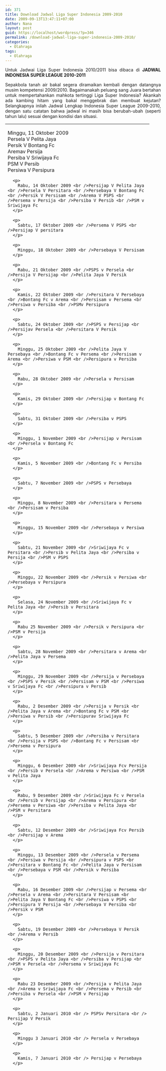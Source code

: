 ```yaml
---
id: 371
title: Download Jadwal Liga Super Indonesia 2009-2010
date: 2009-09-13T13:47:11+07:00
author: Nana
layout: post
guid: https://localhost/wordpress/?p=346
permalink: /download-jadwal-liga-super-indonesia-2009-2010/
categories:
  - Olahraga
tags:
  - Olahraga
---
```

<p align="justify">
  Untuk Jadwai Liga Super Indonesia 2010/2011 bisa dibaca di <strong>JADWAL INDONESIA SUPER LEAGUE 2010-2011</strong>
</p>

<p align="justify">
  Sepakbola tanah air bakal segera diramaikan kembali dengan datangnya musim kompetensi 2009/2010. Bagaimanakah peluang sang Juara bertahan untuk mempertahankan mahkota tertinggi Liga Super Indonesia? Akankah ada kambing hitam yang bakal menggebrak dan membuat kejutan? Selangkapnya inilah Jadwal Lengkap Indonesia Super League 2009-2010, dengan satu catatan bahwa jadwal ini masih bisa berubah-ubah (seperti tahun lalu) sesuai dengan kondisi dan situasi.
</p>

<!--more-->

<table style="width: 467px; height: 3042px;" border="0">
  <tr align="left" valign="top">
    <td>
      <p>
        Minggu, 11 Oktober 2009 <br />Persela V Pelita Jaya <br />Persik V Bontang Fc <br />Aremav Persija <br />Persiba V Sriwijaya Fc <br />PSM V Persib <br />Persiwa V Persipura
      </p>
      
      <p>
        Rabu, 14 Oktober 2009 <br />Persijap V Pelita Jaya <br />Persela V Persitara <br />Persebaya V Bontang Fc <br />Persik V Persisam <br />Arema V PSPS <br />Persema v Persija <br />Persiba V Persib <br />PSM v Sriwijaya Fc
      </p>
      
      <p>
        Sabtu, 17 Oktober 2009 <br />Persema V PSPS <br />Persijap V persitara
      </p>
      
      <p>
        Minggu, 18 Oktober 2009 <br />Persebaya V Persisam
      </p>
      
      <p>
        Rabu, 21 Oktober 2009 <br />PSPS v Persela <br />Persija V Persijap <br />Pelita Jaya V Persik
      </p>
      
      <p>
        Kamis, 22 Oktober 2009 <br />Persitara V Persebaya <br />Bontang Fc v Arema <br />Persisam v Persema <br />Persiwa v Persiba <br />PSMv Persipura
      </p>
      
      <p>
        Sabtu, 24 Oktober 2009 <br />PSPS v Persijap <br />Persijav Persela <br />Persitara V Persik
      </p>
      
      <p>
        Minggu, 25 Oktober 2009 <br />Pelita Jaya V Persebaya <br />Bontang Fc v Persema <br />Persisam v Arema <br />Persiwa v PSM <br />Persipura v Persiba
      </p>
      
      <p>
        Rabu, 28 Oktober 2009 <br />Persela v Persisam
      </p>
      
      <p>
        Kamis, 29 Oktober 2009 <br />Persijap v Bontang Fc
      </p>
      
      <p>
        Sabtu, 31 Oktober 2009 <br />Persiba v PSPS
      </p>
      
      <p>
        Minggu, 1 November 2009 <br />Persijap v Persisam <br />Persela v Bontang Fc
      </p>
      
      <p>
        Kamis, 5 November 2009 <br />Bontang Fc v Persiba
      </p>
      
      <p>
        Sabtu, 7 November 2009 <br />PSPS v Persebaya
      </p>
      
      <p>
        Minggu, 8 November 2009 <br />Persitara v Persema <br />Persisam v Persiba
      </p>
      
      <p>
        Minggu, 15 November 2009 <br />Persebaya v Persiwa
      </p>
      
      <p>
        Sabtu, 21 November 2009 <br />Sriwijaya Fc v Persitara <br />Persib v Pelita Jaya <br />Persiba v Persija <br />PSM v PSPS
      </p>
      
      <p>
        Minggu, 22 November 2009 <br />Persik v Persiwa <br />Persebaya v Persipura
      </p>
      
      <p>
        Selasa, 24 November 2009 <br />Sriwijaya Fc v Pelita Jaya <br />Persib v Persitara
      </p>
      
      <p>
        Rabu 25 November 2009 <br />Persik v Persipura <br />PSM v Persija
      </p>
      
      <p>
        Sabtu, 28 November 2009 <br />Persitara v Arema <br />Pelita Jaya v Persema
      </p>
      
      <p>
        Minggu, 29 November 2009 <br />Persija v Persebaya <br />PSPS v Persik <br />Persisam v PSM <br />Persiwa v Sriwijaya Fc <br />Persipura v Persib
      </p>
      
      <p>
        Rabu, 2 Desember 2009 <br />Persija v Persik <br />Pelita Jaya v Arema <br />Bontang Fc v PSM <br />Persiwa v Persib <br />Persipurav Sriwijaya Fc
      </p>
      
      <p>
        Sabtu, 5 Desember 2009 <br />Persiba v Persitara <br />Persija v PSPS <br />Bontang Fc v Persisam <br />Persema v Persipura
      </p>
      
      <p>
        Minggu, 6 Desember 2009 <br />Sriwijaya Fcv Persija <br />Persib v Persela <br />Arema v Persiwa <br />PSM v Pelita Jaya
      </p>
      
      <p>
        Rabu, 9 Desember 2009 <br />Sriwijaya Fc v Persela <br />Persib v Persijap <br />Arema v Persipura <br />Persema v Persiwa <br />Persiba v Pelita Jaya <br />PSM v Persitara
      </p>
      
      <p>
        Sabtu, 12 Desember 2009 <br />Sriwijaya Fcv Persib <br />Persijap v Arema
      </p>
      
      <p>
        Minggu, 13 Desember 2009 <br />Persela v Persema <br />Persiwa v Persija <br />Persipura v PSPS <br />Persitara v Bontang Fc <br />Pelita Jaya v Persisam <br />Persebaya v PSM <br />Persik v Persiba
      </p>
      
      <p>
        Rabu, 16 Desember 2009 <br />Persijap v Persema <br />Persela v Arema <br />Persitara V Persisam <br />Pelita Jaya V Bontang Fc <br />Persiwa v PSPS <br />Persipura V Persija <br />Persebaya V Persiba <br />Persik v PSM
      </p>
      
      <p>
        Sabtu, 19 Desember 2009 <br />Persebaya V Persik <br />Arema v Persib
      </p>
      
      <p>
        Minggu, 20 Desember 2009 <br />Persija v Persitara <br />PSPS v Pelita Jaya <br />Persiba v Persijap <br />PSM v Persela <br />Persema v Sriwijaya Fc
      </p>
      
      <p>
        Rabu 23 Desember 2009 <br />Persija v Pelita Jaya <br />Arema v Sriwijaya Fc <br />Persema v Persib <br />Persiba v Persela <br />PSM v Persijap
      </p>
      
      <p>
        Sabtu, 2 Januari 2010 <br /> PSPSv Persitara <br /> Persijap V Persik
      </p>
      
      <p>
        Minggu 3 Januari 2010 <br /> Persela v Persebaya
      </p>
      
      <p>
        Kamis, 7 Januari 2010 <br /> Persijap v Persebaya
      </p>
      
      <p>
        Sabtu, 9 Januari 2010 <br /> Bontang Fc V Persiwa <br /> Persisam v Persipura <br /> Sriwijaya Fc V PSPS <br /> Persib v Persija
      </p>
      
      <p>
        Minggu, 10 Januari 2010 <br /> Persela v Persik <br /> Arema v Persema
      </p>
      
      <p>
        Selasa, 12 Januari 2010 <br /> Bontang Fc V Persipura <br /> Persisam v Persiwa <br /> Sriwijaya Fc V Persija <br /> Persib v PSPS
      </p>
      
      <p>
        Sabtu, 16 Januari 2010 <br /> Persitara v Pelita Jaya <br /> Persebaya v Arema <br /> Bontang Fc V Sriwijaya Fc <br /> Persisamv Persib
      </p>
      
      <p>
        Minggu, 17 Januari 2010 <br /> Persik v Persema <br /> Persiwa v Persijap <br /> Persipura V Persela <br /> Persiba v PSM
      </p>
      
      <p>
        Selasa, 19 Januari 2010 <br /> Bontang Fc V Persib <br /> Persisam v Sriwijaya Fc
      </p>
      
      <p>
        Rabu, 20 Januari 2010 <br /> Persebaya v Persema <br /> Persikv Arema <br /> Persiwa v Persela <br /> Persipura v Persijap
      </p>
      
      <p>
        Sabtu, 23 Januari 2010 <br /> Persema v PSM <br /> Sriwijaya Fc V Persik <br /> Persibv Persebaya
      </p>
      
      <p>
        Minggu, 24 Januari 2010 <br /> Arema v Persiba <br /> Persitara v Persiwa <br /> Pelita Jaya v Persipura <br /> Persija v Persisam <br /> PSPS v Bontang Fc <br /> Persijap v Persela
      </p>
      
      <p>
        Selasa, 26 Januari 2010 <br /> Sriwijaya Fcvs Persebaya <br /> Persib v Persik
      </p>
      
      <p>
        Rabu, 27 Januari 2010 <br /> Arema v PSM <br /> Persema v Persiba <br /> Persija v Bontang Fc <br /> PSPS v Persisam <br /> Persitara v Persipura <br /> Pelita Jaya V Persiwa
      </p>
      
      <p>
        Sabtu, 6 Februari 2010 <br /> Persiwa v Persitara <br /> Persipura v Pelita Jaya <br /> Bontang Fc v Persija <br /> Persisam v PSPS <br /> Persiba v Arema <br /> PSM v Persema <br /> Persela v Persijap
      </p>
    </td>
    
    <td>
      <p>
        Minggu, 7 Februari 2010 <br /> Persebaya v Persib <br /> Persik v Sriwijaya Fc
      </p>
      
      <p>
        Rabu, 10 Februari 2010 <br /> Bontang Fc v PSPS <br /> Persisam v Persija <br /> Persiwa v Pelita Jaya <br /> Persipura v Persitara <br /> Persiba v Persema <br /> PSM, v Arema
      </p>
      
      <p>
        Sabtu, 13 Februari 2010 <br /> Persebaya v Sriwijaya Fc <br /> Persik v Persib
      </p>
      
      <p>
        Minggu, 14 Februari 2010 <br /> Persijapv Persiwa <br /> Persela v Persipura
      </p>
      
      <p>
        Selasa 16 Februari 2010 <br /> Sriwijaya Fcv Bontang Fc <br /> Persib v Persisam <br /> Persijap v Persipura <br /> Persela v Persiwa
      </p>
      
      <p>
        Rabu, 17 Februari 2010 <br /> Arema v Persik <br /> Persema v Persebaya
      </p>
      
      <p>
        Jumat. 19 Februari 2010 <br /> Sriwijaya Fc v Persisam
      </p>
      
      <p>
        Sabtu 20 Februari 2010 <br /> PSM v Persiba <br /> Persib v Bontang Fc <br /> Pelita Jaya v Persitara
      </p>
      
      <p>
        Minggu 21 Februari 2010 <br /> Arema, v Persebaya <br /> Persema v Persik
      </p>
      
      <p>
        Rabu 24 Februari 2010 <br /> Persema v Arema
      </p>
      
      <p>
        Sabtu 27 Februari 2010 <br /> Persebaya v Persela <br /> Persik v Persijap
      </p>
      
      <p>
        Minggu, 28 Februari 2010 <br /> Persija v Persib <br /> PSPS v Sriwijaya Fc <br /> Persiwa v Bontang Fc <br /> Persipura v Persisam
      </p>
      
      <p>
        Rabu, 3 Maret 2010 <br /> Persebaya v Persijap <br /> Persik v Persela <br /> Persija v Sriwijaya Fc <br /> PSPS, v Persib
      </p>
      
      <p>
        Kamis, 4 Maret 2010 <br /> Persiwa v Persisam <br /> Persipura v Bontang Fc
      </p>
      
      <p>
        Sabtu, 6 Maret 2010 <br /> Persik v Persebaya <br /> Persela v PSM
      </p>
      
      <p>
        Minggu, 7 Maret 2010 <br /> Persitara v Persija <br /> Pelita Jaya v PSPS <br /> Persijap v Persiba
      </p>
      
      <p>
        Rabu, 10 Maret 2010 <br /> Persitara v PSPS <br /> Pelita Jaya V Persija
      </p>
      
      <p>
        Sabtu, 13 Maret 2010 <br /> Persijapv PSM <br /> Persela v Persiba
      </p>
      
      <p>
        Minggu, 14 Maret 2010 <br /> Sriwijaya Fc V Persema <br /> Persib v Arema <br /> Persija v Persipura <br /> PSPS, v Persiwa <br /> Bontang Fcv Persitara <br /> Persisamv Pelita Jaya
      </p>
      
      <p>
        Rabu, 17 Maret 2010 <br /> Sriwijaya Fc V Arema <br /> Persib v Persema <br /> Persiba, v Persebaya <br /> PSM v Persik <br /> PSPS, v Persipura <br /> Bontang Fc v Pelita Jaya <br /> Persisam v Persitara
      </p>
      
      <p>
        Sabtu, 20 Maret 2010 <br /> Persija v Persiwa <br /> Persiba v Persik <br /> PSM v Persebaya
      </p>
      
      <p>
        Minggu, 21 Maret 2010 <br /> Arema v Persijap <br /> Persema v Persela
      </p>
      
      <p>
        Rabu 24 Maret 2010 <br /> Arema v Persela <br /> Persema v Persijap
      </p>
      
      <p>
        Sabtu 27 Maret 2010 <br /> Persisam v Bontang Fc <br /> Pelita Jaya V PSM
      </p>
      
      <p>
        Minggu, 28 Maret 2010 <br /> PSPS v Persija <br /> Persitara v Persiba
      </p>
      
      <p>
        Rabu, 31 Maret 2010 <br /> Persitara v PSM <br /> Pelita Jaya V Persiba
      </p>
      
      <p>
        Sabtu, 3 April 2010 <br /> Persebayav Persija <br /> Persik v PSPS
      </p>
      
      <p>
        Minggu, 4 April 2010 <br /> Persijap v Sriwijaya Fc <br /> Persela v Persib <br /> Persiwa v Arema <br /> Persipura v Persema <br /> Persiba v Bontang Fc <br /> PSM v Persisam
      </p>
      
      <p>
        Rabu, 7 April 2010 <br /> Persijap v Persib <br /> Persela v Sriwijaya Fc <br /> Persiwa v Persema <br /> Persipura v Arema
      </p>
      
      <p>
        Kamis, 8 April 2010 <br /> Persiba v Persisam <br /> PSM v Bontang Fc
      </p>
      
      <p>
        Sabtu, 10 April 2010 <br /> Persebayav PSPS <br /> Persikv Persija
      </p>
      
      <p>
        Minggu, 11 April 2010 <br /> Arema v Persitara <br /> Persema v Pelita Jaya
      </p>
      
      <p>
        Senin, 12 April 2010 <br /> Bontang Fc V Persijap <br /> Persisamv Persela
      </p>
      
      <p>
        Rabu, 14 April 2010 <br /> Persija v Persiba <br /> PSPS v PSM
      </p>
      
      <p>
        Kamis, 15 April 2010 <br /> Arema v Pelita Jaya <br /> Persema v Persitara <br /> Bontang Fc V Persela <br /> Persisamv Persijap
      </p>
      
      <p>
        Sabtu, 17 April 2010 <br /> Persija v PSM <br /> PSPS v Persiba
      </p>
      
      <p>
        Minggu, 18 April 2010 <br /> Persitara v Sriwijaya Fc <br /> Pelita Jaya V Persib <br /> Persiwa v Persebaya <br /> Persipura v Persik
      </p>
      
      <p>
        Rabu. 21 April 2010 <br /> Persitarav Persib
      </p>
      
      <p>
        Kamis, 22 April 2010 <br /> Pelita Jayav Sriwijaya Fc <br /> Persiwa v Persik <br /> Persipura v Persebaya
      </p>
      
      <p>
        Sabtu, 1 Mei 2010 <br /> Persijap V Persija <br /> Persela v PSPS
      </p>
      
      <p>
        Minggu, 2 Mei 2010 <br /> Sriwijaya Fc V Persipura <br /> Persib v Persiwa
      </p>
      
      <p>
        Rabu, 5 Mei 2010 <br /> Sriwijaya Fc V Persiwa <br /> Persib V Persipura
      </p>
      
      <p>
        Sabtu 8 Mei 2010 <br /> Persijap V PSPS <br /> Persela V Persija
      </p>
      
      <p>
        Sabtu, 15 Mei 2010 <br /> Persebaya v Persitara <br /> Persik v Pelita Jaya
      </p>
      
      <p>
        Minggu, 16 Mei 2010 <br /> Persibv Sriwijaya Fc <br /> Arema v Bontang Fc <br /> Persema v Persisam <br /> Persiba v Persiwa <br /> Persipurav PSM
      </p>
      
      <p>
        Kamis, 20 Mei 2010 <br /> Persiba v Persipura <br /> PSM v Persiwa
      </p>
      
      <p>
        Sabtu, 22 Mei 2010 <br /> Persebayav Pelita Jaya <br /> Persikv Persitara
      </p>
      
      <p>
        Minggu, 23 Mei 2010 <br /> Arema v Persisam <br /> Persema v Bontang Fc
      </p>
      
      <p>
        Rabu, 26 Mei 2010 <br /> Persib v PSM
      </p>
      
      <p>
        Kamis, 27 Mei 2010 <br /> Persitara v Persijap <br /> Pelita Jaya Vs persela <br /> Bontang Fc v Persebaya <br /> Persisam v Persik <br /> Persijav Persema <br /> PSPS v Arema <br /> Sriwijaya Fc v Persiba
      </p>
      
      <p>
        Minggu, 30 Mei 2010 <br /> Persitara v Persela <br /> Pelita Jaya v Persijap <br /> Bontang Fc v Persik <br /> Persisam v Persebaya <br /> Persija v Arema <br /> PSPS, v Persema <br /> Sriwijaya Fc V PSM <br /> Persib v Persiba <br /> Persipura v Persiwa
      </p>
    </td>
  </tr>
</table>